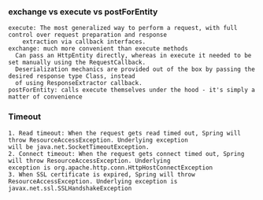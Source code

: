 ### exchange vs execute vs postForEntity
    execute: The most generalized way to perform a request, with full control over request preparation and response 
        extraction via callback interfaces.
    exchange: much more convenient than execute methods
      Can pass an HttpEntity directly, whereas in execute it needed to be set manually using the RequestCallback.
      Deserialization mechanics are provided out of the box by passing the desired response type Class, instead 
      of using ResponseExtractor callback.
    postForEntity: calls execute themselves under the hood - it's simply a matter of convenience
    
### Timeout
    1. Read timeout: When the request gets read timed out, Spring will throw ResourceAccessException. Underlying exception 
    will be java.net.SocketTimeoutException.
    2. Connect timeout: When the request gets connect timed out, Spring will throw ResourceAccessException. Underlying 
    exception is org.apache.http.conn.HttpHostConnectException
    3. When SSL certificate is expired, Spring will throw ResourceAccessException. Underlying exception is 
    javax.net.ssl.SSLHandshakeException
    
